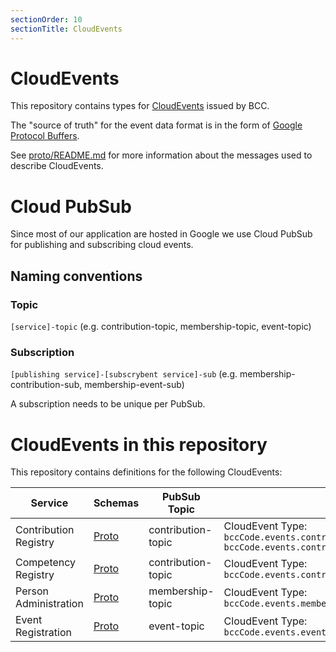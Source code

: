 ```yaml
---
sectionOrder: 10
sectionTitle: CloudEvents
---
```


# CloudEvents

This repository contains types for [CloudEvents](https://cloudevents.io) issued by BCC.

The "source of truth" for the event data format is in the form of [Google Protocol Buffers](https://github.com/protocolbuffers/protobuf).

See [proto/README.md](https://github.com/bcc-code/bcc-code.github.io/tree/master/docs/cloudevents/proto/README.md) for more information about the messages used to describe CloudEvents.

# Cloud PubSub
Since most of our application are hosted in Google we use Cloud PubSub for publishing and subscribing cloud events.

## Naming conventions

### Topic
`[service]-topic` (e.g. contribution-topic, membership-topic, event-topic)

### Subscription
`[publishing service]-[subscrybent service]-sub` (e.g. membership-contribution-sub, membership-event-sub)

A subscription needs to be unique per PubSub.

# CloudEvents in this repository
This repository contains definitions for the following CloudEvents:

| Service | Schemas | PubSub Topic | Types |
|---------|---------|--------------|-------| 
| Contribution Registry| [Proto](proto/events/contribution/registry/v1/events.proto) | contribution-topic | CloudEvent Type: `bccCode.events.contribution.registry.v1.ContributionCreatedEvent` `bccCode.events.contribution.registry.v1.ContributionDeletedEvent` |
| Competency Registry | [Proto](proto/events/contribution/competencyRegistry/v1/events.proto) | contribution-topic | CloudEvent Type: `bccCode.events.contribution.competencyRegistry.v1.ObjectCreatedEvent`|
| Person Administration | [Proto](proto/events/membership/personAdministration/v1/events.proto) | membership-topic | CloudEvent Type: `bccCode.events.membership.admin.person.v1.PersonRevokedEvent`|
| Event Registration | [Proto](proto/events/event/registration/v1/events.proto) | event-topic | CloudEvent Type: `bccCode.events.event.registration.v1.PersonRegisteredEvent`|
